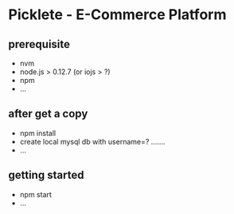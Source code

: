 Picklete - E-Commerce Platform
===============================

## prerequisite

* nvm
* node.js > 0.12.7 (or iojs > ?)
* npm
* ...

## after get a copy

* npm install
* create local mysql db with username=? .......
* ...

## getting started

* npm start
* ...


